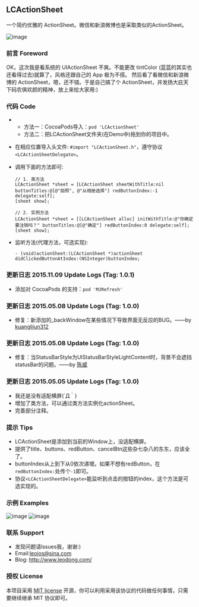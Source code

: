 ## LCActionSheet
一个简约优雅的 ActionSheet。微信和新浪微博也是采取类似的ActionSheet。

![image](https://github.com/LeoiOS/LCActionSheet/blob/master/LCActionSheetDemo.gif)


### 前言 Foreword
OK，这次我是看系统的 UIActionSheet 不爽。不能更改 tintColor (蓝蓝的其实也还看得过去)就算了，风格还跟自己的 App 极为不搭。
然后看了看微信和新浪微博的 ActionSheet，嗯，还不错。于是自己搞了个 ActionSheet，并发扬大庇天下码农俱欢颜的精神，放上来给大家用:)


### 代码 Code
* - 方法一：CocoaPods导入：`pod 'LCActionSheet'`
  - 方法二：把LCActionSheet文件夹(在Demo中)拖到你的项目中。
* 在相应位置导入头文件: `#import "LCActionSheet.h"`，遵守协议`<LCActionSheetDelegate>`。
* 调用下面的方法即可:
    ```objc
    // 1. 类方法
    LCActionSheet *sheet = [LCActionSheet sheetWithTitle:nil buttonTitles:@[@"拍照", @"从相册选择"] redButtonIndex:-1 delegate:self];
    [sheet show];
    
    // 2. 实例方法
    LCActionSheet *sheet = [[LCActionSheet alloc] initWithTitle:@"你确定要注销吗？" buttonTitles:@[@"确定"] redButtonIndex:0 delegate:self];
    [sheet show];
    ```

* 监听方法(代理方法，可选实现):
  ```objc
  - (void)actionSheet:(LCActionSheet *)actionSheet didClickedButtonAtIndex:(NSInteger)buttonIndex;
  ```


### 更新日志 2015.11.09 Update Logs (Tag: 1.0.1)
* 添加对 CocoaPods 的支持：`pod 'MJRefresh'`


### 更新日志 2015.05.08 Update Logs (Tag: 1.0.0)
* 修复：新添加的_backWindow在某些情况下导致界面无反应的BUG。——by [kuanglijun312](https://github.com/kuanglijun312)


### 更新日志 2015.05.08 Update Logs (Tag: 1.0.0)
* 修复：当StatusBarStyle为UIStatusBarStyleLightContent时，背景不会遮挡 statusBar的问题。——by [陈威](https://github.com/weiwei1035)


### 更新日志 2015.05.05 Update Logs (Tag: 1.0.0)
* 我还是没有适配横屏(´Д｀)
* 增加了类方法，可以通过类方法实例化actionSheet。
* 完善部分注释。


### 提示 Tips
- LCActionSheet是添加到当前的Window上，没适配横屏。
- 提供了title、buttons、redButton、cancelBtn这些杂七杂八的东东，应该全了。
- buttonIndex从上到下从0依次递增。如果不想有redButton，在`redButtonIndex:`处传个`-1`即可。
- 协议`<LCActionSheetDelegate>`能监听到点击的按钮的index，这个方法是可选实现的。


### 示例 Examples
![image](https://github.com/LeoiOS/LCActionSheet/blob/master/01.png)
![image](https://github.com/LeoiOS/LCActionSheet/blob/master/02.png)


### 联系 Support
* 发现问题请lssues我，谢谢:)
* Email:leoios@sina.com
* Blog: http://www.leodong.com/


### 授权 License
本项目采用 [MIT license](http://opensource.org/licenses/MIT) 开源，你可以利用采用该协议的代码做任何事情，只需要继续继承 MIT 协议即可。
